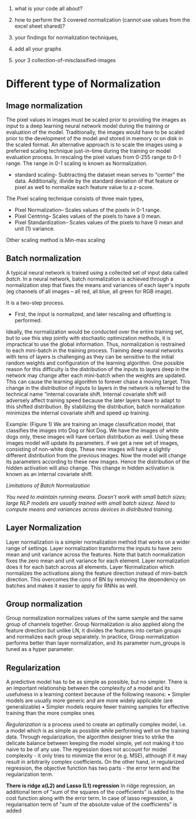 
1.	what is your code all about? 

2.	how to perform the 3 covered normalization (cannot use values from the excel sheet shared)? 


3.	your findings for normalization techniques,


4.	 add all your graphs


5.	your 3 collection-of-misclassified-images 



# Different type of Normalization 

  
## Image normalization 
The pixel values in images must be scaled prior to providing the images as input to a deep learning neural network model during the training or evaluation of the model. 
Traditionally, the images would have to be scaled prior to the development of the model and stored in memory or on disk in the scaled format. 
An alternative approach is to scale the images using a preferred scaling technique just-in-time during the training or model evaluation process. In rescaling the pixel values from 0-255 range to 0-1 range. The range in 0-1 scaling is known as Normalization. 
* standard scaling- Subtracting the dataset mean serves to "center" the data. Additionally, divide by the standard deviation of that feature or pixel as well to normalize each feature value to a z-score.

The Pixel scaling technique consists of three main types, 
* Pixel Normalization– Scales values of the pixels in 0-1 range.
* Pixel Centring– Scales values of the pixels to have a 0 mean.
* Pixel Standardization– Scales values of the pixels to have 0 mean and unit (1) variance.

Other scaling method is Min-max scaling

## Batch normalization

A typical neural network is trained using a collected set of input data called *batch*. In a neural network, batch normalization is achieved through a normalization step that fixes the means and variances of each layer's inputs (eg channels of all images – all red, all blue, all green for RGB image). 

It is a two-step process. 
* First, the input is normalized, and later rescaling and offsetting is performed. 

Ideally, the normalization would be conducted over the entire training set, but to use this step jointly with stochastic optimization methods, it is impractical to use the global information. Thus, normalization is restrained to each mini-batch in the training process. Training deep neural networks with tens of layers is challenging as they can be sensitive to the initial random weights and configuration of the learning algorithm. One possible reason for this difficulty is the distribution of the inputs to layers deep in the network may change after each mini-batch when the weights are updated. This can cause the learning algorithm to forever chase a moving target. This change in the distribution of inputs to layers in the network is referred to the technical name “internal covariate shift. Internal covariate shift will adversely affect training speed because the later layers have to adapt to this shifted distribution. By stabilizing the distribution, batch normalization minimizes the internal covariate shift and speed up training.

Example: (Figure 1) We are training an image classification model, that classifies the images into Dog or Not Dog. We have the images of white dogs only, these images will have certain distribution as well. Using these images model will update its parameters. if we get a new set of images, consisting of non-white dogs. These new images will have a slightly different distribution from the previous images. Now the model will change its parameters according to these new images. Hence the distribution of the hidden activation will also change. This change in hidden activation is known as an internal covariate shift.

*Limitations of Batch Normalization*

*You need to maintain running means.*
*Doesn’t work with small batch sizes; large NLP models are usually trained with small batch sizesz.*
*Need to compute means and variances across devices in distributed training.*

## Layer Normalization 
Layer normalization is a simpler normalization method that works on a wider range of settings. Layer normalization transforms the inputs to have zero mean and unit variance across the features. Note that batch normalization fixes the zero mean and unit variance for each element. Layer normalization does it for each batch across all elements. Layer Normalization which normalizes the activations along the feature direction instead of mini-batch direction. This overcomes the cons of BN by removing the dependency on batches and makes it easier to apply for RNNs as well.
## Group normalization 
Group normalization normalizes values of the same sample and the same group of channels together. Group Normalization is also applied along the feature direction but unlike LN, it divides the features into certain groups and normalizes each group separately. In practice, Group normalization performs better than layer normalization, and its parameter num_groups is tuned as a hyper parameter.


## Regularization
A predictive model has to be as simple as possible, but no simpler. There is an important relationship between the complexity of a model and its usefulness in a learning context because of the following reasons:
• Simpler models are usually more generic and are more widely applicable (are generalizable)
• Simpler models require fewer training samples for effective training than the more complex ones

*Regularization* is a process used to create an optimally complex model, i.e. a model which is as simple as possible while performing well on the training data. Through regularization, the algorithm designer tries to strike the delicate balance between keeping the model simple, yet not making it too naive to be of any use. The regression does not account for model complexity - it only tries to minimize the error (e.g. MSE), although if it may result in arbitrarily complex coefficients. On the other hand, in regularized regression, the objective function has two parts - the error term and the regularization term.

**There is ridge a(L2) and Lasso (L1) regression** 
In ridge regression, an additional term of "sum of the squares of the coefficients" is added to the cost function along with the error term. In case of lasso regression, a regularisation term of "sum of the absolute value of the coefficients" is added


